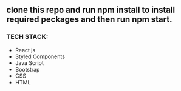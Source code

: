## clone this repo and run npm install to install required peckages and then run npm start.
### TECH STACK:
- React js 
- Styled Components
- Java Script
- Bootstrap
- CSS
- HTML